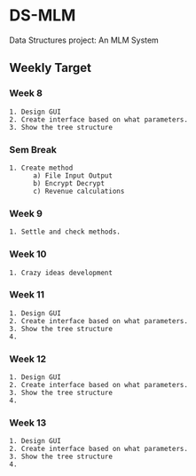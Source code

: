 # DS-MLM
Data Structures project: An MLM System


## Weekly Target

### Week 8
>>
```
1. Design GUI
2. Create interface based on what parameters.
3. Show the tree structure
```

### Sem Break
>>
```
1. Create method
      a) File Input Output
      b) Encrypt Decrypt
      c) Revenue calculations
```
### Week 9
>>
```
1. Settle and check methods.
```
### Week 10
>>
```
1. Crazy ideas development
```
### Week 11
>>
```
1. Design GUI
2. Create interface based on what parameters.
3. Show the tree structure
4.
```
### Week 12
>>
```
1. Design GUI
2. Create interface based on what parameters.
3. Show the tree structure
4.
```
### Week 13
>>
```
1. Design GUI
2. Create interface based on what parameters.
3. Show the tree structure
4.
```

